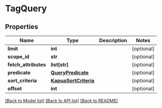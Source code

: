 # TagQuery

## Properties
Name | Type | Description | Notes
------------ | ------------- | ------------- | -------------
**limit** | **int** |  | [optional] 
**scope_id** | **str** |  | [optional] 
**fetch_attributes** | **list[str]** |  | [optional] 
**predicate** | [**QueryPredicate**](QueryPredicate.md) |  | [optional] 
**sort_criteria** | [**KapuaSortCriteria**](KapuaSortCriteria.md) |  | [optional] 
**offset** | **int** |  | [optional] 

[[Back to Model list]](../README.md#documentation-for-models) [[Back to API list]](../README.md#documentation-for-api-endpoints) [[Back to README]](../README.md)


